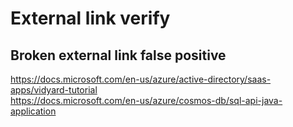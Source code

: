 # External link verify
## Broken external link false positive

https://docs.microsoft.com/en-us/azure/active-directory/saas-apps/vidyard-tutorial
<br> https://docs.microsoft.com/en-us/azure/cosmos-db/sql-api-java-application
